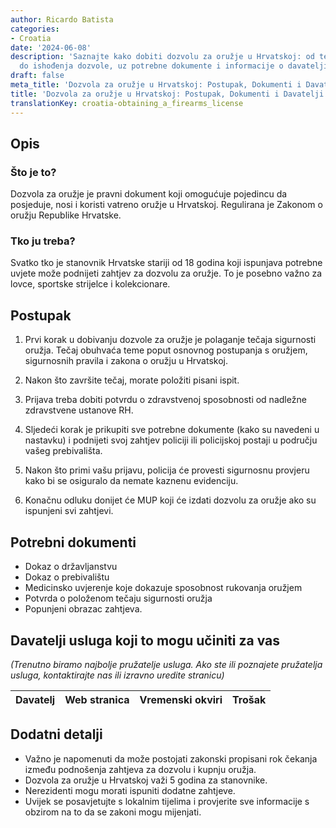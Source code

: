 ```yaml
---
author: Ricardo Batista
categories:
- Croatia
date: '2024-06-08'
description: 'Saznajte kako dobiti dozvolu za oružje u Hrvatskoj: od tečaja sigurnosti
  do ishođenja dozvole, uz potrebne dokumente i informacije o davateljima usluga.'
draft: false
meta_title: 'Dozvola za oružje u Hrvatskoj: Postupak, Dokumenti i Davatelji usluga'
title: 'Dozvola za oružje u Hrvatskoj: Postupak, Dokumenti i Davatelji usluga'
translationKey: croatia-obtaining_a_firearms_license
---
```



## Opis
### Što je to?
Dozvola za oružje je pravni dokument koji omogućuje pojedincu da posjeduje, nosi i koristi vatreno oružje u Hrvatskoj. Regulirana je Zakonom o oružju Republike Hrvatske.

### Tko ju treba?
Svatko tko je stanovnik Hrvatske stariji od 18 godina koji ispunjava potrebne uvjete može podnijeti zahtjev za dozvolu za oružje. To je posebno važno za lovce, sportske strijelce i kolekcionare.

## Postupak
1. Prvi korak u dobivanju dozvole za oružje je polaganje tečaja sigurnosti oružja. Tečaj obuhvaća teme poput osnovnog postupanja s oružjem, sigurnosnih pravila i zakona o oružju u Hrvatskoj.

2. Nakon što završite tečaj, morate položiti pisani ispit.

3. Prijava treba dobiti potvrdu o zdravstvenoj sposobnosti od nadležne zdravstvene ustanove RH.

4. Sljedeći korak je prikupiti sve potrebne dokumente (kako su navedeni u nastavku) i podnijeti svoj zahtjev policiji ili policijskoj postaji u području vašeg prebivališta.

5. Nakon što primi vašu prijavu, policija će provesti sigurnosnu provjeru kako bi se osiguralo da nemate kaznenu evidenciju.

6. Konačnu odluku donijet će MUP koji će izdati dozvolu za oružje ako su ispunjeni svi zahtjevi.

## Potrebni dokumenti
- Dokaz o državljanstvu
- Dokaz o prebivalištu
- Medicinsko uvjerenje koje dokazuje sposobnost rukovanja oružjem
- Potvrda o položenom tečaju sigurnosti oružja
- Popunjeni obrazac zahtjeva.

## Davatelji usluga koji to mogu učiniti za vas

_(Trenutno biramo najbolje pružatelje usluga. Ako ste ili poznajete pružatelja usluga, kontaktirajte nas ili izravno uredite stranicu)_

| Davatelj | Web stranica | Vremenski okviri | Trošak |
| --------------- | --------------- | :-------------: | :-------------: |

## Dodatni detalji
- Važno je napomenuti da može postojati zakonski propisani rok čekanja između podnošenja zahtjeva za dozvolu i kupnju oružja.
- Dozvola za oružje u Hrvatskoj važi 5 godina za stanovnike.
- Nerezidenti mogu morati ispuniti dodatne zahtjeve.
- Uvijek se posavjetujte s lokalnim tijelima i provjerite sve informacije s obzirom na to da se zakoni mogu mijenjati.